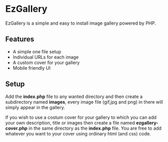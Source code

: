 # EzGallery
EzGallery is a simple and easy to install image gallery powered by PHP.

## Features
* A simple one file setup
* Individual URLs for each image 
* A custom cover for your gallery
* Mobile friendly UI

## Setup
Add the **index.php** file to any wanted directory and then create a subdirectory named **images**, every image file (gif,jpg and png) in there will simply appear in the gallery.

If you wish to use a costum cover for your gallery to which you can add your own description, title or images then create a file named **ezgallery-cover.php** in the same directory as the **index.php** file. You are free to add whatever you want to your cover using ordinary html (and css) code. 
